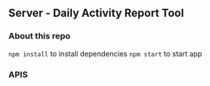 ## Server - Daily Activity Report Tool

### About this repo
`npm install` to install dependencies
`npm start` to start app

### APIS
